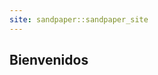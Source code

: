 ```yaml
---
site: sandpaper::sandpaper_site
---
```


## Bienvenidos

[workbench]: https://carpentries.github.io/sandpaper-docs

